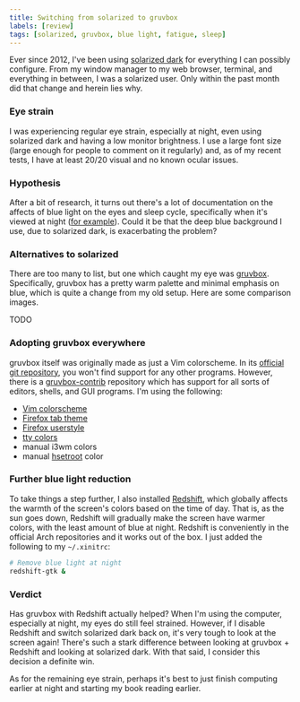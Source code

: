 ```yaml
---
title: Switching from solarized to gruvbox
labels: [review]
tags: [solarized, gruvbox, blue light, fatigue, sleep]
---
```


Ever since 2012, I've been using
[solarized dark](https://github.com/altercation/solarized) for everything I can
possibly configure. From my window manager to my web browser, terminal, and
everything in between, I was a solarized user. Only within the past month did
that change and herein lies why.

### Eye strain
I was experiencing regular eye strain, especially at night, even using solarized
dark and having a low monitor brightness. I use a large font size (large enough
for people to comment on it regularly) and, as of my recent tests, I have at
least 20/20 visual and no known ocular issues.

### Hypothesis
After a bit of research, it turns out there's a lot of documentation on the
affects of blue light on the eyes and sleep cycle, specifically when it's viewed
at night ([for
example](https://en.wikipedia.org/wiki/Effects_of_blue_light_technology)). Could
it be that the deep blue background I use, due to solarized dark, is
exacerbating the problem?

### Alternatives to solarized
There are too many to list, but one which caught my eye was
[gruvbox](https://github.com/morhetz/gruvbox). Specifically, gruvbox has a
pretty warm palette and minimal emphasis on blue, which is quite a change from
my old setup. Here are some comparison images.

TODO

### Adopting gruvbox everywhere
gruvbox itself was originally made as just a Vim colorscheme. In its [official
git repository](https://github.com/morhetz/gruvbox), you won't find support for any
other programs. However, there is a
[gruvbox-contrib](https://github.com/morhetz/gruvbox-contrib) repository which
has support for all sorts of editors, shells, and GUI programs. I'm using the
following:

* [Vim colorscheme](https://github.com/morhetz/gruvbox)
* [Firefox tab theme](https://addons.mozilla.org/en-US/thunderbird/addon/gruvbox-dark-medium/)
* [Firefox userstyle](https://userstyles.org/styles/137214/gruvbox-dark-everywhere-global-dark-style)
* [tty colors](https://archive.fo/QSYHd)
* manual i3wm colors 
* manual [hsetroot](https://aur.archlinux.org/packages/hsetroot) color

### Further blue light reduction
To take things a step further, I also installed
[Redshift](http://jonls.dk/redshift/), which globally affects the warmth of the
screen's colors based on the time of day. That is, as the sun goes down,
Redshift will gradually make the screen have warmer colors, with the least
amount of blue at night. Redshift is conveniently in the official Arch
repositories and it works out of the box. I just added the following to my
`~/.xinitrc`:

```bash
# Remove blue light at night
redshift-gtk &
```

### Verdict
Has gruvbox with Redshift actually helped? When I'm using the computer,
especially at night, my eyes do still feel strained. However, if I disable
Redshift and switch solarized dark back on, it's very tough to look at the
screen again! There's such a stark difference between looking at gruvbox +
Redshift and looking at solarized dark. With that said, I consider this decision
a definite win.

As for the remaining eye strain, perhaps it's best to just finish computing
earlier at night and starting my book reading earlier.
